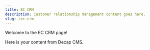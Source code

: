 ```yaml
---
title: EC CRM
description: Customer relationship management content goes here.
slug: /ec-crm
---
```


Welcome to the EC CRM page!

Here is your content from Decap CMS.

